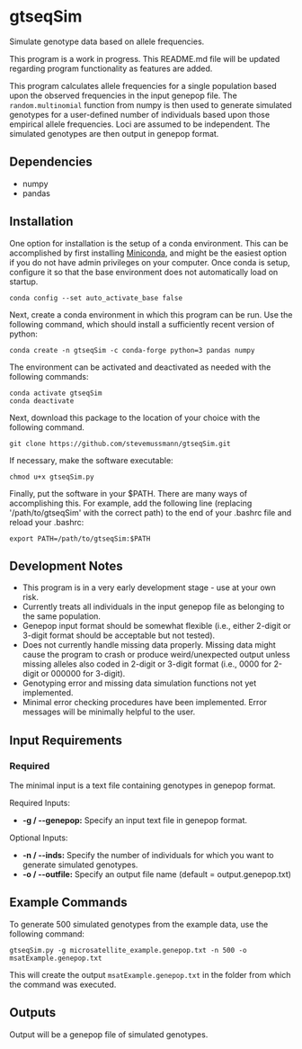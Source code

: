 # gtseqSim
Simulate genotype data based on allele frequencies.

This program is a work in progress. This README.md file will be updated regarding program functionality as features are added.

This program calculates allele frequencies for a single population based upon the observed frequencies in the input genepop file. The `random.multinomial` function from numpy is then used to generate simulated genotypes for a user-defined number of individuals based upon those empirical allele frequencies. Loci are assumed to be independent. The simulated genotypes are then output in genepop format.

## Dependencies
- numpy
- pandas

## Installation
One option for installation is the setup of a conda environment. This can be accomplished by first installing [Miniconda](https://docs.conda.io/en/latest/miniconda.html), and might be the easiest option if you do not have admin privileges on your computer. Once conda is setup, configure it so that the base environment does not automatically load on startup.
```
conda config --set auto_activate_base false
```

Next, create a conda environment in which this program can be run. Use the following command, which should install a sufficiently recent version of python:
```
conda create -n gtseqSim -c conda-forge python=3 pandas numpy
```
The environment can be activated and deactivated as needed with the following commands:
```
conda activate gtseqSim
conda deactivate
```

Next, download this package to the location of your choice with the following command.
```
git clone https://github.com/stevemussmann/gtseqSim.git
```

If necessary, make the software executable:
```
chmod u+x gtseqSim.py
```

Finally, put the software in your $PATH. There are many ways of accomplishing this. For example, add the following line (replacing '/path/to/gtseqSim' with the correct path) to the end of your .bashrc file and reload your .bashrc:
```
export PATH=/path/to/gtseqSim:$PATH
```

## Development Notes
- This program is in a very early development stage - use at your own risk.
- Currently treats all individuals in the input genepop file as belonging to the same population.
- Genepop input format should be somewhat flexible (i.e., either 2-digit or 3-digit format should be acceptable but not tested).
- Does not currently handle missing data properly. Missing data might cause the program to crash or produce weird/unexpected output unless missing alleles also coded in 2-digit or 3-digit format (i.e., 0000 for 2-digit or 000000 for 3-digit).
- Genotyping error and missing data simulation functions not yet implemented.
- Minimal error checking procedures have been implemented. Error messages will be minimally helpful to the user.

## Input Requirements
### Required
The minimal input is a text file containing genotypes in genepop format.

Required Inputs:
* **-g / --genepop:** Specify an input text file in genepop format.

Optional Inputs:
* **-n / --inds:** Specify the number of individuals for which you want to generate simulated genotypes.
* **-o / --outfile:** Specify an output file name (default = output.genepop.txt)

## Example Commands
To generate 500 simulated genotypes from the example data, use the following command:
```
gtseqSim.py -g microsatellite_example.genepop.txt -n 500 -o msatExample.genepop.txt
```
This will create the output `msatExample.genepop.txt` in the folder from which the command was executed.

## Outputs
Output will be a genepop file of simulated genotypes.
